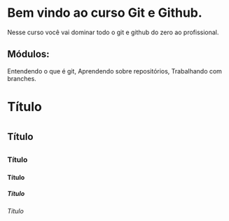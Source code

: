 # Bem vindo ao curso Git e Github.

Nesse curso você vai dominar todo o git e github do zero ao profissional.

## Módulos:
Entendendo o que é git, Aprendendo sobre repositórios, Trabalhando com branches.

# Título <h1>

## Título <h2>

### Título <h3>

#### Título <h4>

##### Título <h5>

###### Título <h6>